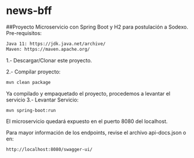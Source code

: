 # news-bff

##Proyecto Microservicio con Spring Boot y H2 para postulación a Sodexo.
Pre-requisitos:

```sh
Java 11: https://jdk.java.net/archive/
Maven: https://maven.apache.org/
```

1.- Descargar/Clonar este proyecto.

2.- Compilar proyecto:

```sh
mvn clean package
```

Ya compilado y empaquetado el proyecto, procedemos a levantar el servicio
3.- Levantar Servicio:

```sh
mvn spring-boot:run
```

El microservicio quedará expuesto en el puerto 8080 del localhost.

Para mayor información de los endpoints, revise el archivo api-docs.json o en:

```sh
http://localhost:8080/swagger-ui/
```
